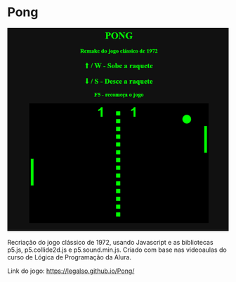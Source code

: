 # Pong

![preview](./image/preview.png)

Recriação do jogo clássico de 1972, usando Javascript e as bibliotecas p5.js, p5.collide2d.js e p5.sound.min.js.
Criado com base nas videoaulas do curso de Lógica de Programação da Alura.

Link do jogo: https://legalso.github.io/Pong/
